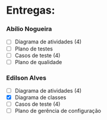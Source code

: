 # Entregas:

### Abílio Nogueira
- [ ] Diagrama de atividades (4)
- [ ] Plano de testes
- [ ] Casos de teste (4)
- [ ] Plano de qualidade

### Edilson Alves
- [ ] Diagrama de atividades (4)
- [x] Diagrama de classes
- [ ] Casos de teste (4)
- [ ] Plano de gerência de configuração
